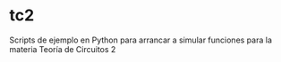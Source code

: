 # tc2
Scripts de ejemplo en Python para arrancar a simular funciones para la materia Teoría de Circuitos 2
